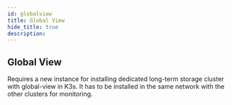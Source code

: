 ```yaml
---
id: globalview
title: Global View
hide_title: true
description:
---
```


## Global View

Requires a new instance for installing dedicated long-term
storage cluster with global-view in K3s. It has to be
installed in the same network with the other clusters for
monitoring.
